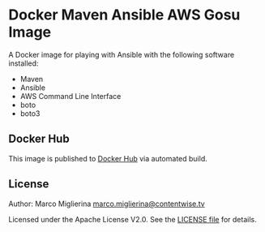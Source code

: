 # Docker Maven Ansible AWS Gosu Image

A Docker image for playing with Ansible with the following software installed:

* Maven
* Ansible
* AWS Command Line Interface
* boto
* boto3

## Docker Hub

This image is published to [Docker Hub](https://hub.docker.com/r/contentwisetv/maven-ansible-aws-gosu/) via automated build.

## License

Author: Marco Miglierina <marco.miglierina@contentwise.tv>

Licensed under the Apache License V2.0. See the [LICENSE file](LICENSE) for details.